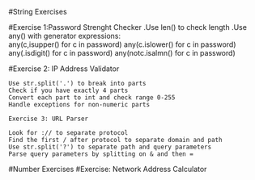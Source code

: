 #String Exercises

 #Exercise 1:Password Strenght Checker
   .Use len() to check length
   .Use any() with generator   expressions:  
    any(c,isupper() for c in password) any(c.islower() for c in password)
    any(.isdigit() for c in password)
    any(notc.isalmn() for c in password)

  #Exercise 2: IP Address Validator

    Use str.split('.') to break into parts
    Check if you have exactly 4 parts
    Convert each part to int and check range 0-255
    Handle exceptions for non-numeric parts

    Exercise 3: URL Parser

    Look for :// to separate protocol
    Find the first / after protocol to separate domain and path
    Use str.split('?') to separate path and query parameters
    Parse query parameters by splitting on & and then =

#Number Exercises
 #Exercise: Network Address Calculator
 